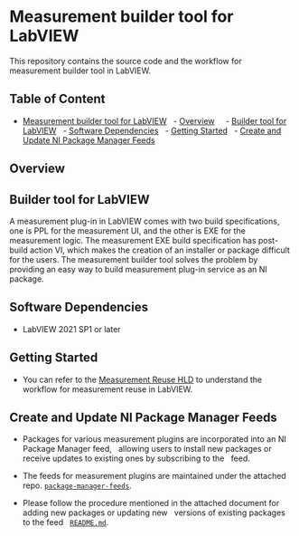 # Measurement builder tool for LabVIEW

This repository contains the source code and the workflow for measurement builder tool in LabVIEW.

## Table of Content

- [Measurement builder tool for LabVIEW](#measurement-builder-tool-for-labview)
  - [Overview](#overview)
    - [Builder tool for LabVIEW](#builder-tool-for-labview)
  - [Software Dependencies](#software-dependencies)
  - [Getting Started](#getting-started)
  - [Create and Update NI Package Manager Feeds](#create-and-update-ni-package-manager-feeds)

## Overview

## Builder tool for LabVIEW

A measurement plug-in in LabVIEW comes with two build specifications, one is PPL for the measurement UI, and the other is EXE for the measurement logic. The measurement EXE build specification has post-build action VI, which makes the creation of an installer or package difficult for the users. The measurement builder tool solves the problem by providing an easy way to build measurement plug-in service as an NI package.

## Software Dependencies

- LabVIEW 2021 SP1 or later

## Getting Started

- You can refer to the [Measurement Reuse HLD](https://github.com/ni/measurement-builder-tool/blob/main/docs/Measurement%20Builder%20HLD/Measurement%20Reuse%20HLD.md) to understand the workflow for measurement reuse in LabVIEW.

## Create and Update NI Package Manager Feeds

- Packages for various measurement plugins are incorporated into an NI Package Manager feed,
  allowing users to install new packages or receive updates to existing ones by subscribing to the
  feed.

- The feeds for measurement plugins are maintained under the attached repo.
[`package-manager-feeds`](https://github.com/NI-MeasurementLink-Plug-Ins/package-manager-feeds).

- Please follow the procedure mentioned in the attached document for adding new packages or updating new
  versions of existing packages to the feed
  [`README.md`](https://github.com/NI-MeasurementLink-Plug-Ins/package-manager-feeds/blob/main/package-feed-updater/README.md).
